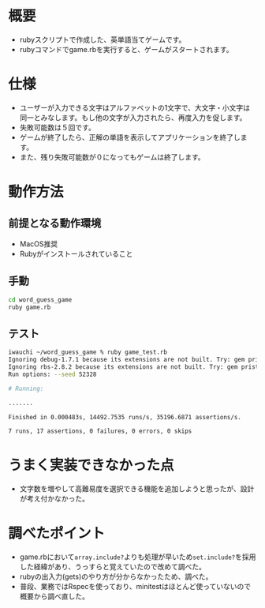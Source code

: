 # 概要
- rubyスクリプトで作成した、英単語当てゲームです。
- rubyコマンドでgame.rbを実行すると、ゲームがスタートされます。

# 仕様
- ユーザーが入力できる文字はアルファベットの1文字で、大文字・小文字は同一とみなします。もし他の文字が入力されたら、再度入力を促します。
- 失敗可能数は５回です。
- ゲームが終了したら、正解の単語を表示してアプリケーションを終了します。
- また、残り失敗可能数が０になってもゲームは終了します。

# 動作方法
## 前提となる動作環境
- MacOS推奨
- Rubyがインストールされていること
## 手動
```sh
cd word_guess_game
ruby game.rb
```

## テスト
```sh
iwauchi ~/word_guess_game % ruby game_test.rb
Ignoring debug-1.7.1 because its extensions are not built. Try: gem pristine debug --version 1.7.1
Ignoring rbs-2.8.2 because its extensions are not built. Try: gem pristine rbs --version 2.8.2
Run options: --seed 52328

# Running:

.......

Finished in 0.000483s, 14492.7535 runs/s, 35196.6871 assertions/s.

7 runs, 17 assertions, 0 failures, 0 errors, 0 skips
```

# うまく実装できなかった点
- 文字数を増やして高難易度を選択できる機能を追加しようと思ったが、設計が考え付かなかった。

# 調べたポイント
- game.rbにおいて`array.include?`よりも処理が早いため`set.include?`を採用した経緯があり、うっすらと覚えていたので改めて調べた。
- rubyの出入力(gets)のやり方が分からなかったため、調べた。
- 普段、業務ではRspecを使っており、minitestはほとんど使っていないので概要から調べ直した。